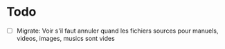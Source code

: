 ﻿# Todo
 - [ ] Migrate: Voir s'il faut annuler quand les fichiers sources pour manuels, videos, images, musics sont vides
